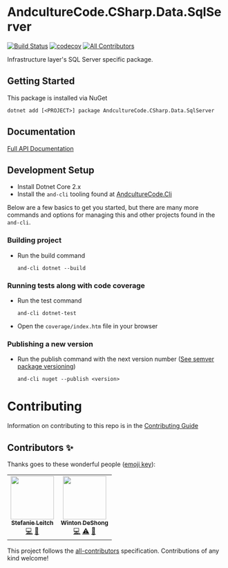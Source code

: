 # AndcultureCode.CSharp.Data.SqlServer 
[![Build Status](https://travis-ci.org/AndcultureCode/AndcultureCode.CSharp.Data.SqlServer.svg?branch=master)](https://travis-ci.org/AndcultureCode/AndcultureCode.CSharp.Data.SqlServer) [![codecov](https://codecov.io/gh/AndcultureCode/AndcultureCode.CSharp.Data.SqlServer/branch/master/graph/badge.svg)](https://codecov.io/gh/AndcultureCode/AndcultureCode.CSharp.Data.SqlServer)<!-- ALL-CONTRIBUTORS-BADGE:START - Do not remove or modify this section -->
[![All Contributors](https://img.shields.io/badge/all_contributors-2-orange.svg?style=flat-square)](#contributors-)
<!-- ALL-CONTRIBUTORS-BADGE:END -->
Infrastructure layer's SQL Server specific package.

## Getting Started
This package is installed via NuGet
```
dotnet add [<PROJECT>] package AndcultureCode.CSharp.Data.SqlServer
```

## Documentation

[Full API Documentation](src/AndcultureCode.CSharp.Data.SqlServer/AndcultureCode.CSharp.Data.SqlServer.md)


## Development Setup

* Install Dotnet Core 2.x
* Install the `and-cli` tooling found at [AndcultureCode.Cli](https://github.com/AndcultureCode/AndcultureCode.Cli)

Below are a few basics to get you started, but there are many more commands and options for managing this and other projects found in the `and-cli`.

### Building project
* Run the build command
    ```
    and-cli dotnet --build
    ```

### Running tests along with code coverage
* Run the test command
    ```
    and-cli dotnet-test
    ```
* Open the `coverage/index.htm` file in your browser

### Publishing a new version
* Run the publish command with the next version number ([See semver package versioning](https://docs.microsoft.com/en-us/nuget/concepts/package-versioning))
    ```
    and-cli nuget --publish <version>
    ```

Contributing
======

Information on contributing to this repo is in the [Contributing Guide](CONTRIBUTING.md)

## Contributors ✨

Thanks goes to these wonderful people ([emoji key](https://allcontributors.org/docs/en/emoji-key)):

<!-- ALL-CONTRIBUTORS-LIST:START - Do not remove or modify this section -->
<!-- prettier-ignore-start -->
<!-- markdownlint-disable -->
<table>
  <tr>
    <td align="center"><a href="https://github.com/Stefanie899"><img src="https://avatars.githubusercontent.com/u/37462028?v=4?s=100" width="100px;" alt=""/><br /><sub><b>Stefanie Leitch</b></sub></a><br /><a href="https://github.com/AndcultureCode/AndcultureCode.CSharp.Data.SqlServer/commits?author=Stefanie899" title="Code">💻</a> <a href="https://github.com/AndcultureCode/AndcultureCode.CSharp.Data.SqlServer/commits?author=Stefanie899" title="Documentation">📖</a></td>
    <td align="center"><a href="https://winton.me"><img src="https://avatars.githubusercontent.com/u/48424?v=4?s=100" width="100px;" alt=""/><br /><sub><b>Winton DeShong</b></sub></a><br /><a href="https://github.com/AndcultureCode/AndcultureCode.CSharp.Data.SqlServer/commits?author=wintondeshong" title="Code">💻</a> <a href="https://github.com/AndcultureCode/AndcultureCode.CSharp.Data.SqlServer/commits?author=wintondeshong" title="Tests">⚠️</a> <a href="https://github.com/AndcultureCode/AndcultureCode.CSharp.Data.SqlServer/commits?author=wintondeshong" title="Documentation">📖</a></td>
  </tr>
</table>

<!-- markdownlint-restore -->
<!-- prettier-ignore-end -->

<!-- ALL-CONTRIBUTORS-LIST:END -->

This project follows the [all-contributors](https://github.com/all-contributors/all-contributors) specification. Contributions of any kind welcome!
